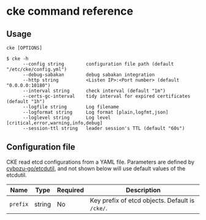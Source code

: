 cke command reference
=====================

Usage
-----

`cke [OPTIONS]`

```console
$ cke -h
      --config string        configuration file path (default "/etc/cke/config.yml")
      --debug-sabakan        debug sabakan integration
      --http string          <Listen IP>:<Port number> (default "0.0.0.0:10180")
      --interval string      check interval (default "1m")
      --certs-gc-interval    tidy interval for expired certificates (default "1h")
      --logfile string       Log filename
      --logformat string     Log format [plain,logfmt,json]
      --loglevel string      Log level [critical,error,warning,info,debug]
      --session-ttl string   leader session's TTL (default "60s")
```

Configuration file
------------------

CKE read etcd configurations from a YAML file.
Parameters are defined by [cybozu-go/etcdutil](https://github.com/cybozu-go/etcdutil), and not shown below will use default values of the etcdutil.

Name       | Type    | Required | Description
---------- | ------- | -------- | -----------
`prefix`   | string  | No       | Key prefix of etcd objects.  Default is `/cke/`.
